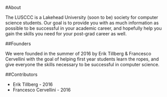 #About

The LUSCCC is a Lakehead University (soon to be) society for computer science students. Our goal is to provide you with as much information as possible to be successful in your academic career, and hopefully help you gain the skills you need for your post-grad career as well.

##Founders

We were founded in the summer of 2016 by Erik Tillberg & Francesco Cervellini with the goal of helping first year students learn the ropes, and give everyone the skills necessary to be successful in computer science.

##Contributors
* Erik Tillberg - 2016
* Francesco Cervellini - 2016
